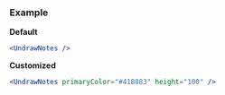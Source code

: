 ### Example

**Default**
```jsx
<UndrawNotes />
```

**Customized**
```jsx
<UndrawNotes primaryColor="#41B883" height="100" />
```
